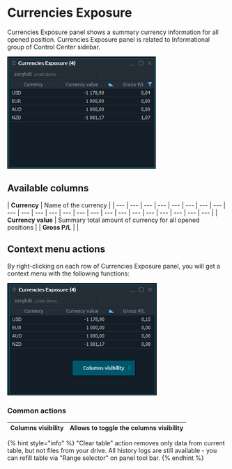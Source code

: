 # Currencies Exposure



Currencies Exposure panel shows a summary currency information for all opened position. Currencies Exposure panel is related to Informational group of Control Center sidebar.

![The common look of Event Log panel](../.gitbook/assets/currenciexposure.png)

## Available columns

| **Currency** | Name of the currency |
| --- | --- | --- | --- | --- | --- | --- | --- | --- | --- | --- | --- | --- | --- | --- | --- | --- | --- | --- | --- | --- | --- | --- |
| **Currency value** | Summary total amount of currency for all opened positions |
| **Gross P/L** |  |

## Context menu actions

By right-clicking on each row of Currencies Exposure panel, you will get a context menu with the following functions:

![Context functions](../.gitbook/assets/currenciexposurecontextmenu.png)

### Common actions

| **Columns visibility** | Allows to toggle the columns visibility |
| --- | --- |


{% hint style="info" %}
"Clear table" action removes only data from current table, but not files from your drive. All history logs are still available - you can refill table via "Range selector" on panel tool bar. 
{% endhint %}

